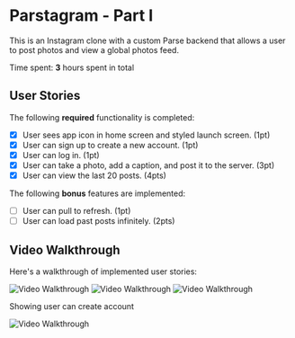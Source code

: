 # Parstagram - Part I

This is an Instagram clone with a custom Parse backend that allows a user to post photos and view a global photos feed.

Time spent: **3** hours spent in total

## User Stories

The following **required** functionality is completed:

- [X] User sees app icon in home screen and styled launch screen. (1pt)
- [X] User can sign up to create a new account. (1pt)
- [X] User can log in. (1pt)
- [X] User can take a photo, add a caption, and post it to the server. (3pt)
- [X] User can view the last 20 posts. (4pts)

The following **bonus** features are implemented:

- [ ] User can pull to refresh. (1pt)
- [ ] User can load past posts infinitely. (2pts)

## Video Walkthrough

Here's a walkthrough of implemented user stories:

<img src='https://media.giphy.com/media/ttKacT02TznOOGHMDi/giphy.gif' title='Video Walkthrough' width='' alt='Video Walkthrough' />

<img src='https://media.giphy.com/media/zSVxmeVMMeTyHsZvmn/giphy.gif' title='Video Walkthrough' width='' alt='Video Walkthrough' />

<img src='https://media.giphy.com/media/4J1CyUXjzYKfTZ3SHE/giphy.gif' title='Video Walkthrough' width='' alt='Video Walkthrough' />

Showing user can create account

<img src='https://media.giphy.com/media/YOsIbf2R4Vvr6GSAPe/giphy.gif' title='Video Walkthrough' width='' alt='Video Walkthrough' />
